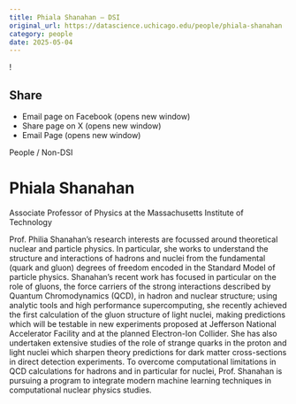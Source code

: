 ```yaml
---
title: Phiala Shanahan – DSI
original_url: https://datascience.uchicago.edu/people/phiala-shanahan
category: people
date: 2025-05-04
---
```


<!-- Table-like structure detected -->

!

## Share

* Email page on Facebook (opens new window)
* Share page on X (opens new window)
* Email Page (opens new window)

<!-- Table-like structure detected -->

People / Non-DSI

# Phiala Shanahan

Associate Professor of Physics at the Massachusetts Institute of Technology

Prof. Philia Shanahan’s research interests are focussed around theoretical nuclear and particle physics. In particular, she works to understand the structure and interactions of hadrons and nuclei from the fundamental (quark and gluon) degrees of freedom encoded in the Standard Model of particle physics. Shanahan’s recent work has focused in particular on the role of gluons, the force carriers of the strong interactions described by Quantum Chromodynamics (QCD), in hadron and nuclear structure; using analytic tools and high performance supercomputing, she recently achieved the first calculation of the gluon structure of light nuclei, making predictions which will be testable in new experiments proposed at Jefferson National Accelerator Facility and at the planned Electron-Ion Collider. She has also undertaken extensive studies of the role of strange quarks in the proton and light nuclei which sharpen theory predictions for dark matter cross-sections in direct detection experiments. To overcome computational limitations in QCD calculations for hadrons and in particular for nuclei, Prof. Shanahan is pursuing a program to integrate modern machine learning techniques in computational nuclear physics studies.